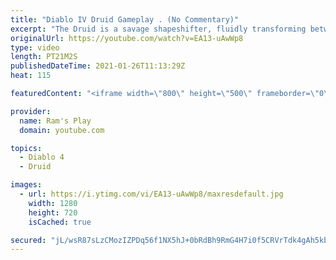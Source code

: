 ```yaml
---
title: "Diablo IV Druid Gameplay . (No Commentary)"
excerpt: "The Druid is a savage shapeshifter, fluidly transforming between the forms of a towering bear or a vicious werewolf to fight alongside the creatures of the wild."
originalUrl: https://youtube.com/watch?v=EA13-uAwWp8
type: video
length: PT21M2S
publishedDateTime: 2021-01-26T11:13:29Z
heat: 115

featuredContent: "<iframe width=\"800\" height=\"500\" frameborder=\"0\" src=\"https://www.youtube.com/embed/EA13-uAwWp8\" allow=\"accelerometer; autoplay; encrypted-media; gyroscope; picture-in-picture\" allowfullscreen></iframe>"

provider:
  name: Ram's Play
  domain: youtube.com

topics:
  - Diablo 4
  - Druid

images:
  - url: https://i.ytimg.com/vi/EA13-uAwWp8/maxresdefault.jpg
    width: 1280
    height: 720
    isCached: true

secured: "jL/wsR87sLzCMozIZPDq56f1NX5hJ+0bRdBh9RmG4H7i0f5CRVrTdk4gAh5kbsKydTm9lLifoRN09FMdZ5Lks8T/L5lEwRTkBDDCLlNXxEscl/jj6CPoCay8oJ9rJqsbFop99BNdUS4w2fmdBh00RfTRX8d6oPFKoglNo8q2NnUpD1HvFwHlHtyO/2yNC1Fp3rrhmOHe1LyIji4pG118oBRjqHZTKNW1oC9v7w3dMRH+bhGl2G3rjNoDOws9V5shNvC0y0MMpI/2vbHzwzkGKb9bY5aALfoKosXhf5Yw/8mFpF0vlx/Fszx6MNJ+rQkHdztO6YXAOHZx/KH5TtnH1eJIPNMIXufnBW1TuYkYQTZ75vfPtXHjf+99Tavn59cHegPgMAGDdIdtzgtu0T0TlH19/GeLkOo/cWQKkpYW6CtH1CL+4/WPxFnG36vG8+Qs;feAc7qRTVQ3nC5r6zOjyqw=="
---
```


